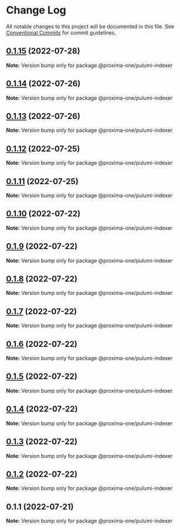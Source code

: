 # Change Log

All notable changes to this project will be documented in this file.
See [Conventional Commits](https://conventionalcommits.org) for commit guidelines.

## [0.1.15](https://github.com/proxima-one/pulumi-components/compare/@proxima-one/pulumi-indexer@0.1.14...@proxima-one/pulumi-indexer@0.1.15) (2022-07-28)

**Note:** Version bump only for package @proxima-one/pulumi-indexer





## [0.1.14](https://github.com/proxima-one/pulumi-components/compare/@proxima-one/pulumi-indexer@0.1.13...@proxima-one/pulumi-indexer@0.1.14) (2022-07-26)

**Note:** Version bump only for package @proxima-one/pulumi-indexer





## [0.1.13](https://github.com/proxima-one/pulumi-components/compare/@proxima-one/pulumi-indexer@0.1.12...@proxima-one/pulumi-indexer@0.1.13) (2022-07-26)

**Note:** Version bump only for package @proxima-one/pulumi-indexer





## [0.1.12](https://github.com/proxima-one/pulumi-components/compare/@proxima-one/pulumi-indexer@0.1.11...@proxima-one/pulumi-indexer@0.1.12) (2022-07-25)

**Note:** Version bump only for package @proxima-one/pulumi-indexer





## [0.1.11](https://github.com/proxima-one/pulumi-components/compare/@proxima-one/pulumi-indexer@0.1.10...@proxima-one/pulumi-indexer@0.1.11) (2022-07-25)

**Note:** Version bump only for package @proxima-one/pulumi-indexer





## [0.1.10](https://github.com/proxima-one/pulumi-components/compare/@proxima-one/pulumi-indexer@0.1.9...@proxima-one/pulumi-indexer@0.1.10) (2022-07-22)

**Note:** Version bump only for package @proxima-one/pulumi-indexer





## [0.1.9](https://github.com/proxima-one/pulumi-components/compare/@proxima-one/pulumi-indexer@0.1.8...@proxima-one/pulumi-indexer@0.1.9) (2022-07-22)

**Note:** Version bump only for package @proxima-one/pulumi-indexer





## [0.1.8](https://github.com/proxima-one/pulumi-components/compare/@proxima-one/pulumi-indexer@0.1.6...@proxima-one/pulumi-indexer@0.1.8) (2022-07-22)

**Note:** Version bump only for package @proxima-one/pulumi-indexer





## [0.1.7](https://github.com/proxima-one/pulumi-components/compare/@proxima-one/pulumi-indexer@0.1.6...@proxima-one/pulumi-indexer@0.1.7) (2022-07-22)

**Note:** Version bump only for package @proxima-one/pulumi-indexer





## [0.1.6](https://github.com/proxima-one/pulumi-components/compare/@proxima-one/pulumi-indexer@0.1.5...@proxima-one/pulumi-indexer@0.1.6) (2022-07-22)

**Note:** Version bump only for package @proxima-one/pulumi-indexer





## [0.1.5](https://github.com/proxima-one/pulumi-components/compare/@proxima-one/pulumi-indexer@0.1.4...@proxima-one/pulumi-indexer@0.1.5) (2022-07-22)

**Note:** Version bump only for package @proxima-one/pulumi-indexer





## [0.1.4](https://github.com/proxima-one/pulumi-components/compare/@proxima-one/pulumi-indexer@0.1.3...@proxima-one/pulumi-indexer@0.1.4) (2022-07-22)

**Note:** Version bump only for package @proxima-one/pulumi-indexer





## [0.1.3](https://github.com/proxima-one/pulumi-components/compare/@proxima-one/pulumi-indexer@0.1.2...@proxima-one/pulumi-indexer@0.1.3) (2022-07-22)

**Note:** Version bump only for package @proxima-one/pulumi-indexer





## [0.1.2](https://github.com/proxima-one/pulumi-components/compare/@proxima-one/pulumi-indexer@0.1.1...@proxima-one/pulumi-indexer@0.1.2) (2022-07-22)

**Note:** Version bump only for package @proxima-one/pulumi-indexer





## 0.1.1 (2022-07-21)

**Note:** Version bump only for package @proxima-one/pulumi-indexer
